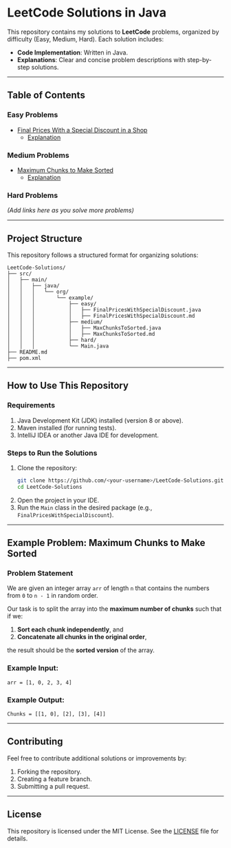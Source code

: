 
# LeetCode Solutions in Java

This repository contains my solutions to **LeetCode** problems, organized by difficulty (Easy, Medium, Hard). Each solution includes:
- **Code Implementation**: Written in Java.
- **Explanations**: Clear and concise problem descriptions with step-by-step solutions.

---

## Table of Contents

### Easy Problems
- [Final Prices With a Special Discount in a Shop](src/main/java/org/example/easy/FinalPricesWithSpecialDiscount.java)
    - [Explanation](src/main/java/org/example/easy/FinalPricesWithSpecialDiscount.md)

### Medium Problems
- [Maximum Chunks to Make Sorted](src/main/java/org/example/medium/MaxChunksToSorted.java)
    - [Explanation](src/main/java/org/example/medium/MaxChunksToSorted.md)

### Hard Problems
*(Add links here as you solve more problems)*

---

## Project Structure

This repository follows a structured format for organizing solutions:

```
LeetCode-Solutions/
├── src/
│   ├── main/
│   │   ├── java/
│   │   │   └── org/
│   │   │       └── example/
│   │   │           ├── easy/
│   │   │           │   ├── FinalPricesWithSpecialDiscount.java
│   │   │           │   ├── FinalPricesWithSpecialDiscount.md
│   │   │           ├── medium/
│   │   │           │   ├── MaxChunksToSorted.java
│   │   │           │   ├── MaxChunksToSorted.md
│   │   │           ├── hard/
│   │   │           └── Main.java
├── README.md
├── pom.xml
```

---

## How to Use This Repository

### Requirements
1. Java Development Kit (JDK) installed (version 8 or above).
2. Maven installed (for running tests).
3. IntelliJ IDEA or another Java IDE for development.

### Steps to Run the Solutions
1. Clone the repository:
   ```bash
   git clone https://github.com/<your-username>/LeetCode-Solutions.git
   cd LeetCode-Solutions
   ```
2. Open the project in your IDE.
3. Run the `Main` class in the desired package (e.g., `FinalPricesWithSpecialDiscount`).

---

## Example Problem: Maximum Chunks to Make Sorted

### Problem Statement
We are given an integer array `arr` of length `n` that contains the numbers from `0` to `n - 1` in random order.

Our task is to split the array into the **maximum number of chunks** such that if we:
1. **Sort each chunk independently**, and
2. **Concatenate all chunks in the original order**,

the result should be the **sorted version** of the array.

### Example Input:
```
arr = [1, 0, 2, 3, 4]
```

### Example Output:
```
Chunks = [[1, 0], [2], [3], [4]]
```

---

## Contributing
Feel free to contribute additional solutions or improvements by:
1. Forking the repository.
2. Creating a feature branch.
3. Submitting a pull request.

---

## License
This repository is licensed under the MIT License. See the [LICENSE](LICENSE) file for details.

